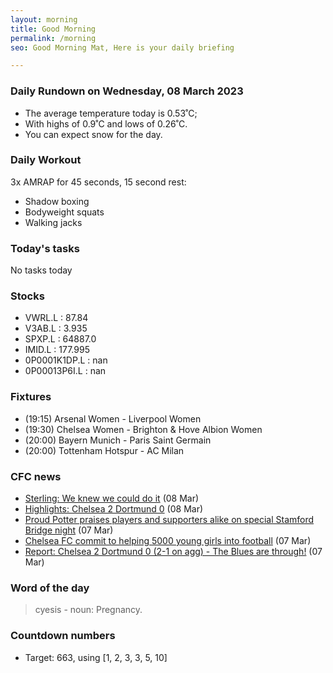 ```yaml
---
layout: morning
title: Good Morning
permalink: /morning
seo: Good Morning Mat, Here is your daily briefing

---
```


<!-- weather_marker starts -->
### Daily Rundown on Wednesday, 08 March 2023

- The average temperature today is 0.53˚C;
- With highs of 0.9˚C and lows of 0.26˚C.
- You can expect snow for the day.

<!-- weather_marker ends -->

### Daily Workout
<!-- workout_marker starts -->
3x AMRAP for 45 seconds, 15 second rest:

- Shadow boxing
- Bodyweight squats
- Walking jacks

<!-- workout_marker ends -->

### Today's tasks
<!-- task_marker starts -->
No tasks today
<!-- task_marker ends -->

### Stocks

<!-- stocks_marker starts -->

- VWRL.L : 87.84
- V3AB.L : 3.935
- SPXP.L : 64887.0
- IMID.L : 177.995
- 0P0001K1DP.L : nan
- 0P00013P6I.L : nan

<!-- stocks_marker ends -->

### Fixtures

<!-- sports_marker starts -->

<ul>
<li>(19:15) Arsenal Women - Liverpool Women</li>
<li>(19:30) Chelsea Women - Brighton & Hove Albion Women</li>
<li>(20:00) Bayern Munich - Paris Saint Germain</li>
<li>(20:00) Tottenham Hotspur - AC Milan</li>
</ul>

<!-- sports_marker ends -->

### CFC news

<!-- cfc_marker starts -->
- [Sterling: We knew we could do it](https://chelseafc.com/en/news/article/sterling-we-knew-we-could-do-it) (08 Mar)
- [Highlights: Chelsea 2 Dortmund 0](https://chelseafc.com/en/video/chelsea-v-dortmund-2-0-or-highlights-or-champions-league) (08 Mar)
- [Proud Potter praises players and supporters alike on special Stamford Bridge night](https://chelseafc.com/en/news/article/proud-potter-praises-players-supporters-on-special-stamford-bridge-night) (07 Mar)
- [Chelsea FC commit to helping 5000 young girls into football](https://chelseafc.com/en/news/article/chelsea-fc-commit-to-helping-5000-young-girls-into-football) (07 Mar)
- [Report: Chelsea 2 Dortmund 0 (2-1 on agg) - The Blues are through!](https://chelseafc.com/en/news/article/report-chelsea-2-dortmund-0-the-blues-are-through) (07 Mar)

<!-- cfc_marker ends -->

### Word of the day
<!-- word_marker starts -->

 > cyesis - noun: Pregnancy.

<!-- word_marker ends -->

### Countdown numbers
<!-- game_marker starts -->

- Target: 663, using [1, 2, 3, 3, 5, 10]

<!-- game_marker ends -->
